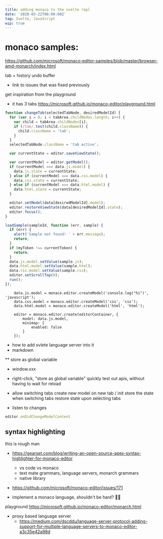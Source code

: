 ```yaml
---
title: adding monaco to the svelte repl
date: '2020-03-22T08:00:00Z'
tag: Svelte, JavaScript
wip: true
---
```


# monaco samples:
https://github.com/microsoft/monaco-editor-samples/blob/master/browser-amd-monarch/index.html


tab + history undo buffer
- link to issues that was fixed previously

get inspiration from the playground
- it has 3 tabs
https://microsoft.github.io/monaco-editor/playground.html

```js
function changeTab(selectedTabNode, desiredModelId) {
  for (var i = 0; i < tabArea.childNodes.length; i++) {
    var child = tabArea.childNodes[i];
    if (/tab/.test(child.className)) {
      child.className = 'tab';
    }
  }
  selectedTabNode.className = 'tab active';

  var currentState = editor.saveViewState();

  var currentModel = editor.getModel();
  if (currentModel === data.js.model) {
    data.js.state = currentState;
  } else if (currentModel === data.css.model) {
    data.css.state = currentState;
  } else if (currentModel === data.html.model) {
    data.html.state = currentState;
  }

  editor.setModel(data[desiredModelId].model);
  editor.restoreViewState(data[desiredModelId].state);
  editor.focus();
}
```

```js
loadSample(sampleId, function (err, sample) {
  if (err) {
    alert('Sample not found! ' + err.message);
    return;
  }
  if (myToken !== currentToken) {
    return;
  }
  data.js.model.setValue(sample.js);
  data.html.model.setValue(sample.html);
  data.css.model.setValue(sample.css);
  editor.setScrollTop(0);
  run();
});
```

		data.js.model = monaco.editor.createModel('console.log("hi")', 'javascript');
		data.css.model = monaco.editor.createModel('css', 'css');
		data.html.model = monaco.editor.createModel('html', 'html');

		editor = monaco.editor.create(editorContainer, {
			model: data.js.model,
			minimap: {
				enabled: false
			}
		});

- how to add svlete language server into it
- markdown 

** store as global variable
  - window.xxx
  - right-click, "store as global variable"
  quickly test out apis, without having to wait for reload

- allow switching tabs
create new model on new tab / init
store the state when switching tabs
restore state upon selecting tabs

- listen to changes
```js
editor.onDidChangeModelContent
```


## syntax highlighting

this is rough man
- https://gearset.com/blog/writing-an-open-source-apex-syntax-highlighter-for-monaco-editor
  - vs code vs monaco
  - text mate grammars, language servers, monarch grammars
  - native library
- https://github.com/microsoft/monaco-editor/issues/171

- implement a monaco language, shouldn't be hard? 🤷‍♂️

playground https://microsoft.github.io/monaco-editor/monarch.html

- proxy based language server
  - https://medium.com/dscddu/language-server-protocol-adding-support-for-multiple-language-servers-to-monaco-editor-a3c35e42a98d
